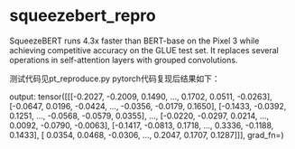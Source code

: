 # squeezebert_repro
SqueezeBERT runs 4.3x faster than BERT-base on the Pixel 3 while achieving competitive accuracy on the GLUE test set. It replaces several operations in self-attention layers with grouped convolutions.

测试代码见pt_reproduce.py
pytorch代码复现后结果如下：


output: tensor([[[-0.2027, -0.2009,  0.1490,  ...,  0.1702,  0.0511, -0.0263],
         [-0.0647,  0.0196, -0.0424,  ..., -0.0356, -0.0179,  0.1650],
         [-0.1433, -0.0392,  0.1251,  ..., -0.0568, -0.0579,  0.0355],
         ...,
         [-0.0220, -0.0297,  0.0214,  ...,  0.0092, -0.0790, -0.0063],
         [-0.1417, -0.0813,  0.1718,  ...,  0.3336, -0.1188,  0.1433],
         [ 0.0354,  0.0468, -0.0306,  ...,  0.2047,  0.1707,  0.1287]]],
       grad_fn=<PermuteBackward>)
